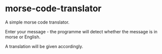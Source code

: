 # morse-code-translator
A simple morse code translator.

Enter your message - the programme will detect whether the message is in morse or English.

A translation will be given accordingly.
